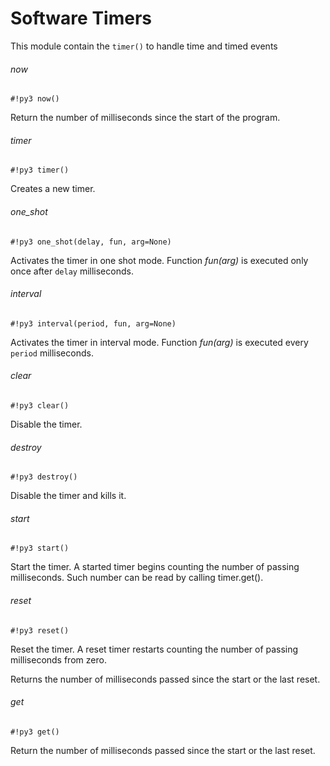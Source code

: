# Software Timers

This module contain the `timer()` to handle time and timed events

###### now

```#!py3 now()```

Return the number of milliseconds since the start of the program.

###### timer

```#!py3 timer()```

Creates a new timer.

###### one_shot

```#!py3 one_shot(delay, fun, arg=None)```

Activates the timer in one shot mode. Function *fun(arg)* is executed only once after ```delay``` milliseconds.

###### interval

```#!py3 interval(period, fun, arg=None)```

Activates the timer in interval mode. Function *fun(arg)* is executed every ```period``` milliseconds.

###### clear

```#!py3 clear()```

Disable the timer.

###### destroy

```#!py3 destroy()```

Disable the timer and kills it.

###### start

```#!py3 start()```

Start the timer. A started timer begins counting the number of passing milliseconds. Such number can be read by calling
timer.get().

###### reset

```#!py3 reset()```

Reset the timer. A reset timer restarts counting the number of passing milliseconds from zero.

Returns the number of milliseconds passed since the start or the last reset.

###### get

```#!py3 get()```

Return the number of milliseconds passed since the start or the last reset.
<!--stackedit_data:
eyJoaXN0b3J5IjpbLTk2ODQxNDMxMF19
-->
